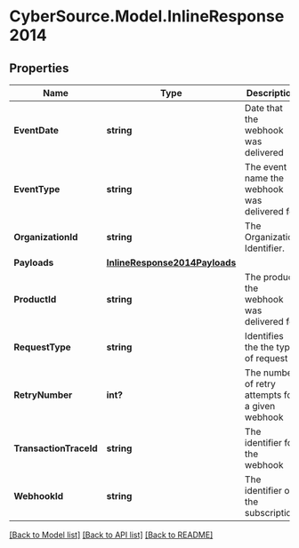 # CyberSource.Model.InlineResponse2014
## Properties

Name | Type | Description | Notes
------------ | ------------- | ------------- | -------------
**EventDate** | **string** | Date that the webhook was delivered | [optional] 
**EventType** | **string** | The event name the webhook was delivered for | [optional] 
**OrganizationId** | **string** | The Organization Identifier. | [optional] 
**Payloads** | [**InlineResponse2014Payloads**](InlineResponse2014Payloads.md) |  | [optional] 
**ProductId** | **string** | The product the webhook was delivered for | [optional] 
**RequestType** | **string** | Identifies the the type of request | [optional] 
**RetryNumber** | **int?** | The number of retry attempts for a given webhook | [optional] 
**TransactionTraceId** | **string** | The identifier for the webhook | [optional] 
**WebhookId** | **string** | The identifier of the subscription | [optional] 

[[Back to Model list]](../README.md#documentation-for-models) [[Back to API list]](../README.md#documentation-for-api-endpoints) [[Back to README]](../README.md)

